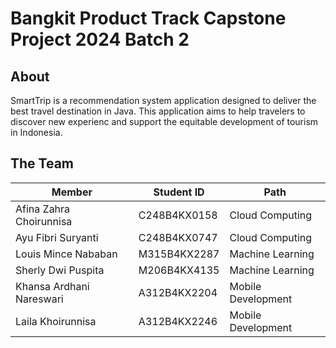 # Bangkit Product Track Capstone Project 2024 Batch 2

## About
SmartTrip is a recommendation system application designed to deliver the best travel destination in Java. This application aims to help travelers to discover new experienc and support the equitable development of tourism in Indonesia.

## The Team
| Member                                  | Student ID        | Path            | 
|-----------------------------------------|-------------------|-----------------|
| Afina Zahra Choirunnisa		              | C248B4KX0158		  | Cloud Computing | 
| Ayu Fibri Suryanti		                  | C248B4KX0747		  | Cloud Computing | 
| Louis Mince Nababan		                  | M315B4KX2287		  | Machine Learning| 
| Sherly Dwi Puspita		                  | M206B4KX4135		  | Machine Learning|
| Khansa Ardhani Nareswari		            | A312B4KX2204		  | Mobile Development| 
| Laila Khoirunnisa		                    | A312B4KX2246		  | Mobile Development| 

